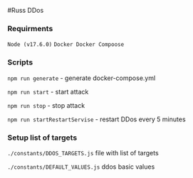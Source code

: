 #Russ DDos

### Requirments
`Node (v17.6.0)`
`Docker Docker Compoose`

### Scripts
`npm run generate` - generate docker-compose.yml

`npm run start` - start attack

`npm run stop` - stop attack

`npm run startRestartServise` - restart DDos every 5 minutes

### Setup list of targets
`./constants/DDOS_TARGETS.js` file with list of targets

`./constants/DEFAULT_VALUES.js` ddos basic values
